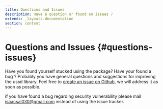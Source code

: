 ```yaml
---
title: Questions and Issues
description: Have a question or found an issues ?
extends: _layouts.documentation
section: content
---
```

# Questions and Issues {#questions-issues}

Have you found yourself stucked using the package? Have your found a bug ? Probably you have general questions and suggestions for improving the ussd library. Feel free to [create an issue on Github](https://github.com/sparors/laravel-ussd/issues), we will address it as soon as possible.

if you have found a bug regarding security vulnerability please mail [isaacsai030@gmail.com](mailto:isaacsai030@gmail.com) instead of using the issue tracker.
